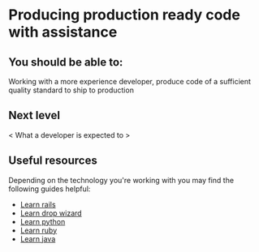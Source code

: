 # Producing production ready code with assistance

## You should be able to:

Working with a more experience developer, produce code of a sufficient quality standard to ship to production

## Next level

< What a developer is expected to >

## Useful resources

Depending on the technology you're working with you may find the following guides helpful:

- [Learn rails](/guides/rails.md)
- [Learn drop wizard](/guides/drop-wizard.md)
- [Learn python](/guides/python.md)
- [Learn ruby](/guides/ruby.md)
- [Learn java](/guides/java.md)


